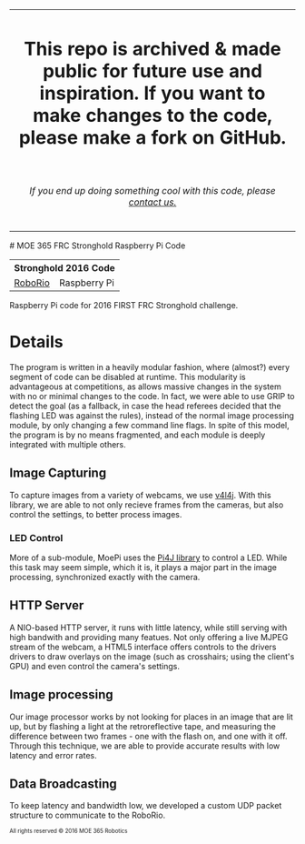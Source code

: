 <table><tr><th><h1>This repo is archived & made public for future use and inspiration. If you want to make changes to the code, please make a fork on GitHub.</h1>
<br/>
<h6>If you end up doing something cool with this code, please <a href="moe365.org">contact us.</a></h6></th></tr></table>
# MOE 365 FRC Stronghold Raspberry Pi Code
<table><tr><th colspan=2>Stronghold 2016 Code</th></tr><tr><td><a href="https://github.com/MOERobotics/2016Stronghold-CaMOElot">RoboRio</a></td><td>Raspberry Pi</td></tr></table>
Raspberry Pi code for 2016 FIRST FRC Stronghold challenge.

# Details
The program is written in a heavily modular fashion, where (almost?) every segment of code can be disabled at runtime. This modularity is advantageous at competitions, as allows massive changes in the system with no or minimal changes to the code. In fact, we were able to use GRIP to detect the goal (as a fallback, in case the head referees decided that the flashing LED was against the rules), instead of the normal image processing module, by only changing a few command line flags. In spite of this model, the program is by no means fragmented, and each module is deeply integrated with multiple others.

## Image Capturing
To capture images from a variety of webcams, we use [v4l4j](/mailmindlin/v4l4j). With this library, we are able to not only recieve frames from the cameras, but also control the settings, to better process images.

### LED Control
More of a sub-module, MoePi uses the [Pi4J library](pi4j.com) to control a LED. While this task may seem simple, which it is, it plays a major part in the image processing, synchronized exactly with the camera.

## HTTP Server
A NIO-based HTTP server, it runs with little latency, while still serving with high bandwith and providing many featues. Not only offering a live MJPEG stream of the webcam, a HTML5 interface offers controls to the drivers drivers to draw overlays on the image (such as crosshairs; using the client's GPU) and even control the camera's settings.

## Image processing
Our image processor works by not looking for places in an image that are lit up, but by flashing a light at the retroreflective tape, and measuring the difference between two frames - one with the flash on, and one with it off. Through this technique, we are able to provide accurate results with low latency and error rates.

## Data Broadcasting
To keep latency and bandwidth low, we developed a custom UDP packet structure to communicate to the RoboRio.

<sup><sub>All rights reserved &copy; 2016 MOE 365 Robotics</sub></sup>

